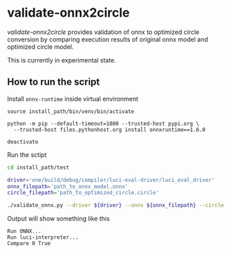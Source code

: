 # validate-onnx2circle

_validate-onnx2circle_ provides validation of onnx to optimized circle conversion
by comparing execution results of original onnx model and optimized circle model.

This is currently in experimental state.

## How to run the script

Install `onnx-runtime` inside virtual environment
```
source install_path/bin/venv/bin/activate

python -m pip --default-timeout=1000 --trusted-host pypi.org \
  --trusted-host files.pythonhost.org install onnxruntime==1.6.0

deactivate
```

Run the sctipt
```bash
cd install_path/test

driver='one/build/debug/compiler/luci-eval-driver/luci_eval_driver'
onnx_filepath='path_to_onnx_model.onnx'
circle_filepath='path_to_optimized_circle.circle'

./validate_onnx.py --driver ${driver} --onnx ${onnx_filepath} --circle ${circle_filepath}
```

Output will show something like this
```
Run ONNX...
Run luci-interpreter...
Compare 0 True
```
